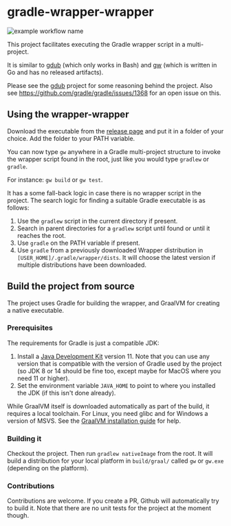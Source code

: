 # gradle-wrapper-wrapper
![example workflow name](https://github.com/bjornvester/gradle-wrapper-wrapper/workflows/Build/badge.svg)

This project facilitates executing the Gradle wrapper script in a multi-project. 

It is similar to [gdub](https://github.com/gdubw/gdub) (which only works in Bash) and [gw](https://github.com/srs/gw) (which is written in Go and has no released artifacts).

Please see the [gdub](https://github.com/gdubw/gdub) project for some reasoning behind the project.
Also see https://github.com/gradle/gradle/issues/1368 for an open issue on this.

## Using the wrapper-wrapper
Download the executable from the [release page](https://github.com/bjornvester/gradle-wrapper-wrapper/releases) and put it in a folder of your choice.
Add the folder to your PATH variable.

You can now type `gw` anywhere in a Gradle multi-project structure to invoke the wrapper script found in the root, just like you would type `gradlew` or `gradle`.

For instance: `gw build` or `gw test`.

It has a some fall-back logic in case there is no wrapper script in the project.
The search logic for finding a suitable Gradle executable is as follows:

1. Use the `gradlew` script in the current directory if present.
2. Search in parent directories for a `gradlew` script until found or until it reaches the root.
3. Use `gradle` on the PATH variable if present.
4. Use `gradle` from a previously downloaded Wrapper distribution in `[USER_HOME]/.gradle/wrapper/dists`.
   It will choose the latest version if multiple distributions have been downloaded. 

## Build the project from source
The project uses Gradle for building the wrapper, and GraalVM for creating a native executable.

### Prerequisites
The requirements for Gradle is just a compatible JDK:
1. Install a [Java Development Kit](https://adoptopenjdk.net/) version 11.
   Note that you can use any version that is compatible with the version of Gradle used by the project (so JDK 8 or 14 should be fine too, except maybe for MacOS where you need 11 or higher).
2. Set the environment variable `JAVA_HOME` to point to where you installed the JDK (if this isn't done already).

While GraalVM itself is downloaded automatically as part of the build, it requires a local toolchain.
For Linux, you need glibc and for Windows a version of MSVS.
See the [GraalVM installation guide](https://www.graalvm.org/reference-manual/native-image/) for help.

### Building it
Checkout the project.
Then run `gradlew nativeImage` from the root.
It will build a distribution for your local platform in `build/graal/` called `gw` or `gw.exe` (depending on the platform).

### Contributions
Contributions are welcome.
If you create a PR, Github will automatically try to build it.
Note that there are no unit tests for the project at the moment though.
